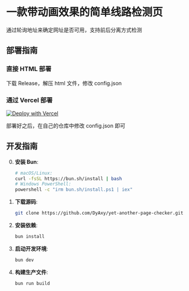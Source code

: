 # 一款带动画效果的简单线路检测页

通过轮询地址来确定网址是否可用，支持前后分离方式检测

## 部署指南

### 直接 HTML 部署

下载 Release，解压 html 文件，修改 config.json

### 通过 Vercel 部署

[![Deploy with Vercel](https://vercel.com/button)](https://vercel.com/new/clone?repository-url=https%3A%2F%2Fgithub.com%2FDyAxy%2Fyet-another-page-checker&project-name=yet-another-page-checker-fork&repository-name=yet-another-page-checker-fork&demo-title=Demo%20App&demo-description=A%20statically%20generated%20example%20page.&demo-url=https%3A%2F%2Fyet-another-page-checker.vercel.app%2F)

部署好之后，在自己的仓库中修改 config.json 即可

## 开发指南

0. **安装 Bun**:
   
   ```bash
   # macOS/Linux:
   curl -fsSL https://bun.sh/install | bash
   # Windows PowerShell:
   powershell -c "irm bun.sh/install.ps1 | iex"
   ```
1. **下载源码**:
   
   ```bash
   git clone https://github.com/DyAxy/yet-another-page-checker.git
   ```
2. **安装依赖**:
   
   ```bash
   bun install
   ```
3. **启动开发环境**:
   
   ```bash
   bun dev
   ```
   
   
4. **构建生产文件**:
   
   ```bash
   bun run build
   ```
